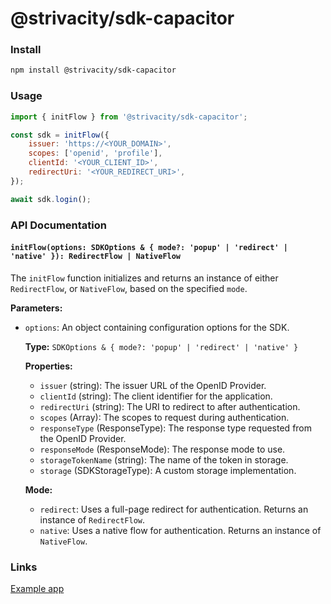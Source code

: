 # @strivacity/sdk-capacitor

### Install

```bash
npm install @strivacity/sdk-capacitor
```

### Usage

```js
import { initFlow } from '@strivacity/sdk-capacitor';

const sdk = initFlow({
	issuer: 'https://<YOUR_DOMAIN>',
	scopes: ['openid', 'profile'],
	clientId: '<YOUR_CLIENT_ID>',
	redirectUri: '<YOUR_REDIRECT_URI>',
});

await sdk.login();
```

### API Documentation

#### `initFlow(options: SDKOptions & { mode?: 'popup' | 'redirect' | 'native' }): RedirectFlow | NativeFlow`

The `initFlow` function initializes and returns an instance of either `RedirectFlow`, or `NativeFlow`, based on the specified `mode`.

**Parameters:**

- `options`: An object containing configuration options for the SDK.

  **Type:** `SDKOptions & { mode?: 'popup' | 'redirect' | 'native' }`

  **Properties:**

  - `issuer` (string): The issuer URL of the OpenID Provider.
  - `clientId` (string): The client identifier for the application.
  - `redirectUri` (string): The URI to redirect to after authentication.
  - `scopes` (Array<string>): The scopes to request during authentication.
  - `responseType` (ResponseType): The response type requested from the OpenID Provider.
  - `responseMode` (ResponseMode): The response mode to use.
  - `storageTokenName` (string): The name of the token in storage.
  - `storage` (SDKStorageType): A custom storage implementation.

  **Mode:**

  - `redirect`: Uses a full-page redirect for authentication. Returns an instance of `RedirectFlow`.
  - `native`: Uses a native flow for authentication. Returns an instance of `NativeFlow`.

### Links

[Example app](https://github.com/Strivacity/sdk-js/tree/main/apps/ionic)
